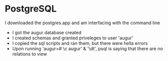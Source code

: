 # PostgreSQL
I downloaded the postgres.app and am interfacing with the command line
- I got the augur database created
- I created schemas and granted priveleges to user 'augur'
- I copied the sql scripts and ran them, but there were hella errors
- Upon running 'augur=# \c augur' & '\dt', psql is saying that there are no relations to view